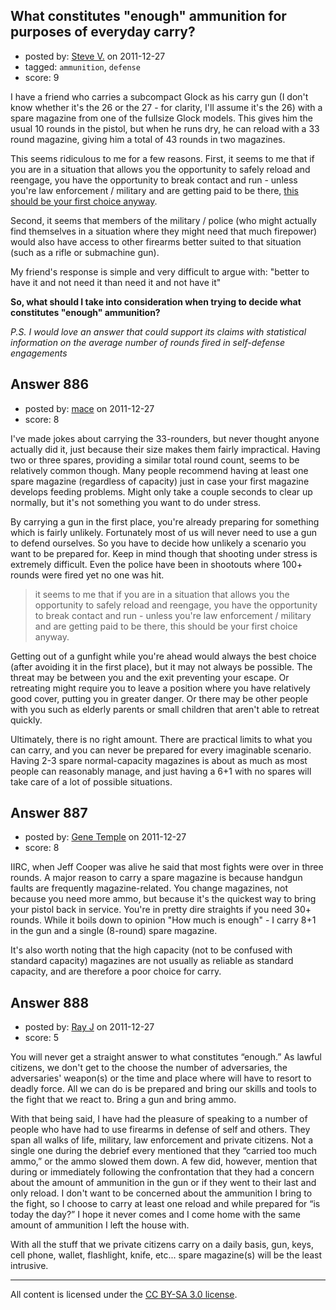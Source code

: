 ## What constitutes "enough" ammunition for purposes of everyday carry?

- posted by: [Steve V.](https://stackexchange.com/users/-1/121-steve-v) on 2011-12-27
- tagged: `ammunition`, `defense`
- score: 9

I have a friend who carries a subcompact Glock as his carry gun (I don't know whether it's the 26 or the 27 - for clarity, I'll assume it's the 26) with a spare magazine from one of the fullsize Glock models. This gives him the usual 10 rounds in the pistol, but when he runs dry, he can reload with a 33 round magazine, giving him a total of 43 rounds in two magazines.

This seems ridiculous to me for a few reasons.  First, it seems to me that if you are in a situation that allows you the opportunity to safely reload and reengage, you have the opportunity to break contact and run - unless you're law enforcement / military and are getting paid to be there, [this should be your first choice anyway][1].

Second, it seems that members of the military / police (who might actually find themselves in a situation where they might need that much firepower) would also have access to other firearms better suited to that situation (such as a rifle or submachine gun).

My friend's response is simple and very difficult to argue with: "better to have it and not need it than need it and not have it"

**So, what should I take into consideration when trying to decide what constitutes "enough" ammunition?**

*P.S. I would love an answer that could support its claims with statistical information on the average number of rounds fired in self-defense engagements*

  [1]: http://www.samharris.org/blog/item/the-truth-about-violence/


## Answer 886

- posted by: [mace](https://stackexchange.com/users/-1/163-mace) on 2011-12-27
- score: 8

I've made jokes about carrying the 33-rounders, but never thought anyone actually did it, just because their size makes them fairly impractical. Having two or three spares, providing a similar total round count, seems to be relatively common though. Many people recommend having at least one spare magazine (regardless of capacity) just in case your first magazine develops feeding problems. Might only take a couple seconds to clear up normally, but it's not something you want to do under stress.

By carrying a gun in the first place, you're already preparing for something which is fairly unlikely. Fortunately most of us will never need to use a gun to defend ourselves. So you have to decide how unlikely a scenario you want to be prepared for. Keep in mind though that shooting under stress is extremely difficult. Even the police have been in shootouts where 100+ rounds were fired yet no one was hit.

> it seems to me
> that if you are in a situation that allows you the opportunity to
> safely reload and reengage, you have the opportunity to break contact
> and run - unless you're law enforcement / military and are getting
> paid to be there, this should be your first choice anyway.

Getting out of a gunfight while you're ahead would always the best choice (after avoiding it in the first place), but it may not always be possible. The threat may be between you and the exit preventing your escape. Or retreating might require you to leave a position where you have relatively good cover, putting you in greater danger. Or there may be other people with you such as elderly parents or small children that aren't able to retreat quickly.

Ultimately, there is no right amount. There are practical limits to what you can carry, and you can never be prepared for every imaginable scenario. Having 2-3 spare normal-capacity magazines is about as much as most people can reasonably manage, and just having a 6+1 with no spares will take care of a lot of possible situations. 


## Answer 887

- posted by: [Gene Temple](https://stackexchange.com/users/-1/254-gene-temple) on 2011-12-27
- score: 8

IIRC, when Jeff Cooper was alive he said that most fights were over in three rounds.  A major reason to carry a spare magazine is because handgun faults are frequently magazine-related.  You change magazines, not because you need more ammo, but because it's the quickest way to bring your pistol back in service.  You're in pretty dire straights if you need 30+ rounds.  While it boils down to opinion "How much is enough" - I carry 8+1 in the gun and a single (8-round) spare magazine.

It's also worth noting that the high capacity (not to be confused with standard capacity) magazines are not usually as reliable as standard capacity, and are therefore a poor choice for carry.


## Answer 888

- posted by: [Ray J](https://stackexchange.com/users/-1/166-ray-j) on 2011-12-27
- score: 5

You will never get a straight answer to what constitutes “enough.”  As lawful citizens, we don't get to the choose the number of adversaries, the adversaries' weapon(s) or the time and place where will have to resort to deadly force.  All we can do is be prepared and bring our skills and tools to the fight that we react to.  Bring a gun and bring ammo.

With that being said, I have had the pleasure of speaking to a number of people who have had to use firearms in defense of self and others.  They span all walks of life, military, law enforcement and private citizens.  Not a single one during the debrief every mentioned that they “carried too much ammo,” or the ammo slowed them down.  A few did, however, mention that during or immediately following the confrontation that they had a concern about the amount of ammunition in the gun or if they went to their last and only reload.  I don't want to be concerned about the ammunition I bring to the fight, so I choose to carry at least one reload and while prepared for “is today the day?” I hope it never comes and I come home with the same amount of ammunition I left the house with.

With all the stuff that we private citizens carry on a daily basis, gun, keys, cell phone, wallet, flashlight, knife, etc...  spare magazine(s) will be the least intrusive. 



---

All content is licensed under the [CC BY-SA 3.0 license](https://creativecommons.org/licenses/by-sa/3.0/).
